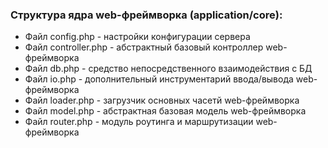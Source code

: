 ### Структура ядра web-фреймворка (application/core): ###
- Файл config.php - настройки конфигурации сервера
- Файл controller.php - абстрактный базовый контроллер web-фреймворка
- Файл db.php - средство непосредственного взаимодействия с БД
- Файл io.php - дополнительный инструментарий ввода/вывода web-фреймворка
- Файл loader.php - загрузчик основных часетй web-фреймворка
- Файл model.php - абстрактная базовая модель web-фреймворка
- Файл router.php - модуль роутинга и маршрутизации web-фреймворка
